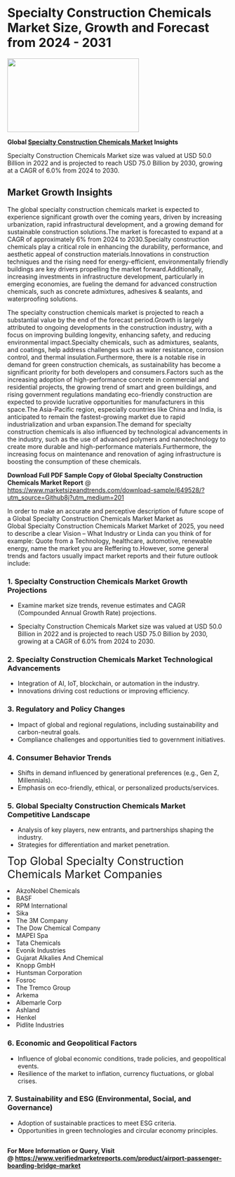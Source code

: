 <H1>Specialty Construction Chemicals Market Size, Growth and Forecast from 2024 - 2031</H1><img class="aligncenter size-medium wp-image-584254" src="https://thirdeyenews.in/wp-content/uploads/2024/09/Global-Market-Research-300x168.jpeg" alt="" width="300" height="168" /><p><strong>Global&nbsp;<a href="https://www.marketsizeandtrends.com/download-sample/649528/?utm_source=Github8j?utm_medium=201">Specialty Construction Chemicals Market</a> Insights</strong></p><p>Specialty Construction Chemicals Market size was valued at USD 50.0 Billion in 2022 and is projected to reach USD 75.0 Billion by 2030, growing at a CAGR of 6.0% from 2024 to 2030.</p><p><h2>Market Growth Insights</h2> <p>The global specialty construction chemicals market is expected to experience significant growth over the coming years, driven by increasing urbanization, rapid infrastructural development, and a growing demand for sustainable construction solutions.The market is forecasted to expand at a CAGR of approximately 6% from 2024 to 2030.Specialty construction chemicals play a critical role in enhancing the durability, performance, and aesthetic appeal of construction materials.Innovations in construction techniques and the rising need for energy-efficient, environmentally friendly buildings are key drivers propelling the market forward.Additionally, increasing investments in infrastructure development, particularly in emerging economies, are fueling the demand for advanced construction chemicals, such as concrete admixtures, adhesives & sealants, and waterproofing solutions.</p> <p>The specialty construction chemicals market is projected to reach a substantial value by the end of the forecast period.Growth is largely attributed to ongoing developments in the construction industry, with a focus on improving building longevity, enhancing safety, and reducing environmental impact.Specialty chemicals, such as admixtures, sealants, and coatings, help address challenges such as water resistance, corrosion control, and thermal insulation.Furthermore, there is a notable rise in demand for green construction chemicals, as sustainability has become a significant priority for both developers and consumers.Factors such as the increasing adoption of high-performance concrete in commercial and residential projects, the growing trend of smart and green buildings, and rising government regulations mandating eco-friendly construction are expected to provide lucrative opportunities for manufacturers in this space.The Asia-Pacific region, especially countries like China and India, is anticipated to remain the fastest-growing market due to rapid industrialization and urban expansion.The demand for specialty construction chemicals is also influenced by technological advancements in the industry, such as the use of advanced polymers and nanotechnology to create more durable and high-performance materials.Furthermore, the increasing focus on maintenance and renovation of aging infrastructure is boosting the consumption of these chemicals.</p><p><span class=""><strong>Download Full PDF Sample Copy of Global Specialty Construction Chemicals Market Report</strong> @ <a href="https://www.marketsizeandtrends.com/download-sample/649528/?utm_source=Github8j?utm_medium=201" target="_blank">https://www.marketsizeandtrends.com/download-sample/649528/?utm_source=Github8j?utm_medium=201</a></span></p><p>In order to make an accurate and perceptive description of future scope of a Global&nbsp;Specialty Construction Chemicals Market Market as Global&nbsp;Specialty Construction Chemicals Market Market of 2025, you need to describe a clear Vision &ndash; What Industry or Linda can you think of for example: Quote from a Technology, healthcare, automotive, renewable energy, name the market you are Reffering to.However, some general trends and factors usually impact market reports and their future outlook include:</p><h3>1.&nbsp;<strong>Specialty Construction Chemicals Market Growth Projections</strong></h3><ul><li>Examine market size trends, revenue estimates and CAGR (Compounded Annual Growth Rate) projections.</li><li><p>Specialty Construction Chemicals Market size was valued at USD 50.0 Billion in 2022 and is projected to reach USD 75.0 Billion by 2030, growing at a CAGR of 6.0% from 2024 to 2030.</p></li></ul><h3>2.&nbsp;<strong>Specialty Construction Chemicals Market Technological Advancements</strong></h3><ul><li>Integration of AI, IoT, blockchain, or automation in the industry.</li><li>Innovations driving cost reductions or improving efficiency.</li></ul><h3>3.&nbsp;<strong>Regulatory and Policy Changes</strong></h3><ul><li>Impact of global and regional regulations, including sustainability and carbon-neutral goals.</li><li>Compliance challenges and opportunities tied to government initiatives.</li></ul><h3>4.&nbsp;<strong>Consumer Behavior Trends</strong></h3><ul><li>Shifts in demand influenced by generational preferences (e.g., Gen Z, Millennials).</li><li>Emphasis on eco-friendly, ethical, or personalized products/services.</li></ul><h3>5.&nbsp;<strong>Global Specialty Construction Chemicals Market Competitive Landscape</strong></h3><ul><li>Analysis of key players, new entrants, and partnerships shaping the industry.</li><li>Strategies for differentiation and market penetration.</li></ul><p data-pm-slice="1 1 []"><span style="color: inherit; font-family: inherit; font-size: 25px;">Top Global Specialty Construction Chemicals Market Companies</span></p><div class="" data-test-id=""><p><li>AkzoNobel Chemicals</li><li> BASF</li><li> RPM International</li><li> Sika</li><li> The 3M Company</li><li> The Dow Chemical Company</li><li> MAPEI Spa</li><li> Tata Chemicals</li><li> Evonik Industries</li><li> Gujarat Alkalies And Chemical</li><li> Knopp GmbH</li><li> Huntsman Corporation</li><li> Fosroc</li><li> The Tremco Group</li><li> Arkema</li><li> Albemarle Corp</li><li> Ashland</li><li> Henkel</li><li> Pidlite Industries</li></p></div><h3>6.&nbsp;<strong>Economic and Geopolitical Factors</strong></h3><ul><li>Influence of global economic conditions, trade policies, and geopolitical events.</li><li>Resilience of the market to inflation, currency fluctuations, or global crises.</li></ul><h3>7.&nbsp;<strong>Sustainability and ESG (Environmental, Social, and Governance)</strong></h3><ul><li>Adoption of sustainable practices to meet ESG criteria.</li><li>Opportunities in green technologies and circular economy principles.</li></ul><h2><strong style="font-size: 14px;">For More Information or Query, Visit @&nbsp;</strong><a style="background-color: #ffffff; font-size: 14px;" href="https://www.marketsizeandtrends.com/report/specialty-construction-chemicals-market/" target="_blank">https://www.verifiedmarketreports.com/product/airport-passenger-boarding-bridge-market</a></h2>